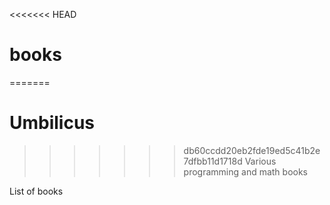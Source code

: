 <<<<<<< HEAD
# books
=======
# Umbilicus
>>>>>>> db60ccdd20eb2fde19ed5c41b2e7dfbb11d1718d
Various programming and math books

List of books
